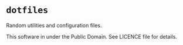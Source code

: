 # `dotfiles`

Random utilities and configuration files.

This software in under the Public Domain. See LICENCE file for details.

